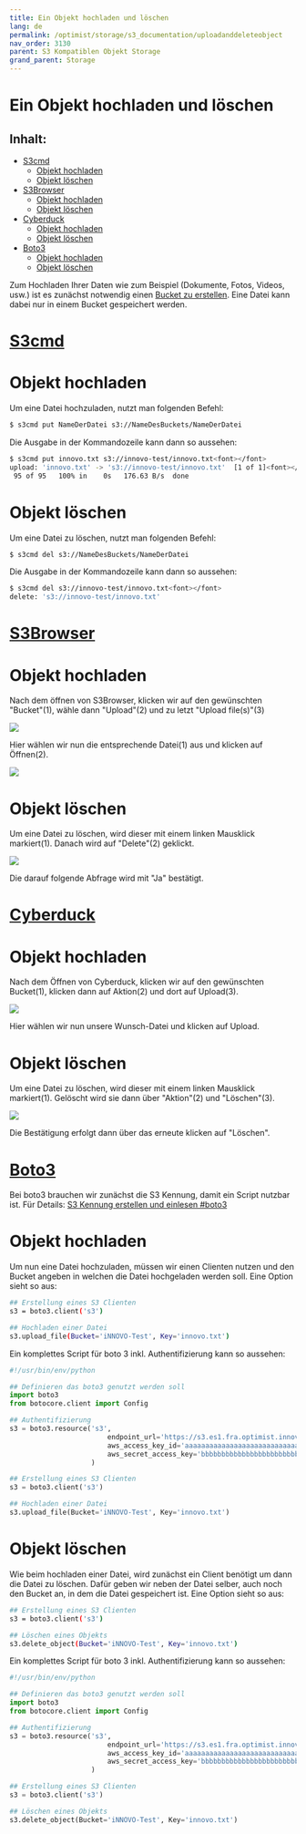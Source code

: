 ```yaml
---
title: Ein Objekt hochladen und löschen
lang: de
permalink: /optimist/storage/s3_documentation/uploadanddeleteobject
nav_order: 3130
parent: S3 Kompatiblen Objekt Storage
grand_parent: Storage
---
```


Ein Objekt hochladen und löschen
=================================================

Inhalt:
---------
- [S3cmd](#s3cmd)
	- [Objekt hochladen](#objekt-hochladen)
	- [Objekt löschen](#objekt-löschen) 
- [S3Browser](#s3browser)
	- [Objekt hochladen](#objekt-hochladen-1)
	- [Objekt löschen](#objekt-löschen-1)
- [Cyberduck](#cyberduck)
	- [Objekt hochladen](#objekt-hochladen-2)
	- [Objekt löschen](#objekt-löschen-2)
- [Boto3](#boto3)
	- [Objekt hochladen](#objekt-hochladen-3)
	- [Objekt löschen](#objekt-löschen-3)

Zum Hochladen Ihrer Daten wie zum Beispiel (Dokumente, Fotos, Videos, usw.) ist es zunächst notwendig einen [Bucket zu erstellen](#CreateAndDeleteBucketDE.md).
Eine Datei kann dabei nur in einem Bucket gespeichert werden. 

[S3cmd](#s3cmd)
=============

# Objekt hochladen

Um eine Datei hochzuladen, nutzt man folgenden Befehl:

```bash
$ s3cmd put NameDerDatei s3://NameDesBuckets/NameDerDatei
```

Die Ausgabe in der Kommandozeile kann dann so aussehen:

```bash
$ s3cmd put innovo.txt s3://innovo-test/innovo.txt<font></font>
upload: 'innovo.txt' -> 's3://innovo-test/innovo.txt'  [1 of 1]<font></font>
 95 of 95   100% in    0s   176.63 B/s  done
```

# Objekt löschen

Um eine Datei zu löschen, nutzt man folgenden Befehl:

```bash
$ s3cmd del s3://NameDesBuckets/NameDerDatei
```

Die Ausgabe in der Kommandozeile kann dann so aussehen:

```bash
$ s3cmd del s3://innovo-test/innovo.txt<font></font>
delete: 's3://innovo-test/innovo.txt'
```

[S3Browser](#s3browser)
=============

# Objekt hochladen

Nach dem öffnen von S3Browser, klicken wir auf den gewünschten "Bucket"(1), wähle dann "Upload"(2) und zu letzt "Upload file(s)"(3)

![](attachments/UploadAndDeleteObject1.png)

Hier wählen wir nun die entsprechende Datei(1) aus und klicken auf Öffnen(2).

![](attachments/UploadAndDeleteObject2.png)

# Objekt löschen

Um eine Datei zu löschen, wird dieser mit einem linken Mausklick markiert(1). Danach wird auf "Delete"(2) geklickt.

![](attachments/UploadAndDeleteObject3.png)

Die darauf folgende Abfrage wird mit "Ja" bestätigt. 

[Cyberduck](#cyberduck)
=============

# Objekt hochladen

Nach dem Öffnen von Cyberduck, klicken wir auf den gewünschten Bucket(1), klicken dann auf Aktion(2) und dort auf Upload(3).

![](attachments/UploadAndDeleteObject4.png)

Hier wählen wir nun unsere Wunsch-Datei und klicken auf Upload.


# Objekt löschen

Um eine Datei zu löschen, wird dieser mit einem linken Mausklick markiert(1). Gelöscht wird sie dann über "Aktion"(2) und "Löschen"(3). 

![](attachments/UploadAndDeleteObject5.png)

Die Bestätigung erfolgt dann über das erneute klicken auf "Löschen".


[Boto3](#boto3)
=============

Bei boto3 brauchen wir zunächst die S3 Kennung, damit ein Script nutzbar ist. Für Details: [S3 Kennung erstellen und einlesen #boto3](https://docs.gec.io/de/optimist/storage/s3_documentation/createanduses3credentials)

# Objekt hochladen

Um nun eine Datei hochzuladen, müssen wir einen Clienten nutzen und den Bucket angeben in welchen die Datei hochgeladen werden soll. 
Eine Option sieht so aus:

```bash
## Erstellung eines S3 Clienten
s3 = boto3.client('s3')

## Hochladen einer Datei
s3.upload_file(Bucket='iNNOVO-Test', Key='innovo.txt')
```

Ein komplettes Script für boto 3 inkl. Authentifizierung kann so aussehen:

```python
#!/usr/bin/env/python

## Definieren das boto3 genutzt werden soll
import boto3
from botocore.client import Config

## Authentifizierung
s3 = boto3.resource('s3',
                        endpoint_url='https://s3.es1.fra.optimist.innovo.cloud',<font></font>
                        aws_access_key_id='aaaaaaaaaaaaaaaaaaaaaaaaaaaaaaaa',<font></font>
                        aws_secret_access_key='bbbbbbbbbbbbbbbbbbbbbbbbbbbbbbbbbb',<font></font>
                    )

## Erstellung eines S3 Clienten
s3 = boto3.client('s3')

## Hochladen einer Datei
s3.upload_file(Bucket='iNNOVO-Test', Key='innovo.txt')
```

# Objekt löschen

Wie beim hochladen einer Datei, wird zunächst ein Client benötigt um dann die Datei zu löschen.
Dafür geben wir neben der Datei selber, auch noch den Bucket an, in dem die Datei gespeichert ist. 
Eine Option sieht so aus:

```bash
## Erstellung eines S3 Clienten
s3 = boto3.client('s3')

## Löschen eines Objekts
s3.delete_object(Bucket='iNNOVO-Test', Key='innovo.txt')
```

Ein komplettes Script für boto 3 inkl. Authentifizierung kann so aussehen:

```python
#!/usr/bin/env/python

## Definieren das boto3 genutzt werden soll
import boto3
from botocore.client import Config

## Authentifizierung
s3 = boto3.resource('s3',
                        endpoint_url='https://s3.es1.fra.optimist.innovo.cloud',
                        aws_access_key_id='aaaaaaaaaaaaaaaaaaaaaaaaaaaaaaaa',
                        aws_secret_access_key='bbbbbbbbbbbbbbbbbbbbbbbbbbbbbbbbbb',
                    )

## Erstellung eines S3 Clienten
s3 = boto3.client('s3')

## Löschen eines Objekts
s3.delete_object(Bucket='iNNOVO-Test', Key='innovo.txt')
```
